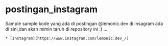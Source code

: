 # postingan_instagram
Sample sample kode yang ada di postingan @lemonic.dev di insagram ada di sini,dan akan mimin taruh di repository ini :) ...
```
* [Instagram](https://www.instagram.com/lemonic.dev_/)
```
